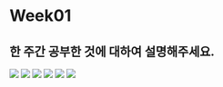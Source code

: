 # Week01

## 한 주간 공부한 것에 대하여 설명해주세요.

<img src="https://user-images.githubusercontent.com/103404127/218468117-0e8cad16-426c-4552-9b58-658b06c0b4ae.jpg">

<img src="https://user-images.githubusercontent.com/103404127/218466920-d837321c-9564-4d60-b805-889862a46e51.jpg">

<img src="https://user-images.githubusercontent.com/103404127/218466966-88c2fab5-40bb-4136-8a53-0476f262954c.jpg">

<img src="https://user-images.githubusercontent.com/103404127/218467022-1e2d6faf-3dcd-49cb-a31d-1b918ce37e98.jpg">

<img src="https://user-images.githubusercontent.com/103404127/218467039-21318491-e655-4e52-aaaa-e647a7f3ff0d.jpg">

<img src="https://user-images.githubusercontent.com/103404127/218467063-5a2fc292-6afc-4171-aeb1-7b5df8832d64.jpg">
